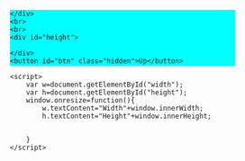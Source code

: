 <!DOCTYPE html>
<html lang="en">
<head>
    <meta charset="UTF-8">
    <meta http-equiv="X-UA-Compatible" content="IE=edge">
    <meta name="viewport" content="width=device-width, initial-scale=1.0">
    <title>Scrollarrow</title>
    <style>
        div{
            background-color: aqua;
            width: 400px;
            height: 100px; 
            margin: auto;
        }
    </style>
</head>
<body>
    <div id="width">

    </div>
    <br>
    <br>
    <div id="height">

    </div>
    <button id="btn" class="hidden">Up</button>

    <script>
        var w=document.getElementById("width");
        var h=document.getElementById("height");
        window.onresize=function(){
            w.textContent="Width"+window.innerWidth;
            h.textContent="Height"+window.innerHeight;

            
        }
    </script>
</body>
</html>
